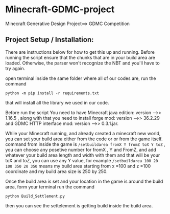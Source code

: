 # Minecraft-GDMC-project
Minecraft Generative Design Project==> GDMC Competition 

## Project Setup / Installation:

There are instructions below for how to get this up and running. Before running the script ensure that the chunks that are in your build area are loaded. Otherwise, the parser won't recognize the NBT and you'll have to try again.

open terminal inside the same folder where all of our codes are, run the command 

```python -m pip install -r requirements.txt``` 

that will install all the library we used in our code. 

Before run the script You need to have Minecraft java edition: version -->> 1.16.5  , along with that you need to install forge mod: version -->> 36.2.29 and GDMC HTTP interface mod: version -->> 0.3.1.jar. 

While your Minecraft running, and already created a minecraft new world, you can set your build area either from the code or or from the game itself. command from inside the game is ```/setbuildarea fromX Y fromZ toX Y toZ```  , you can choose any posetive number for fromX , Y and FromZ, and add whatever your build area length and width with them and that will be your toX and toZ, you can use any Y value, 
for example ```/setbuildarea 100 20 100 350 20 350```  means my build area starting from x =100  and z =100 coordinate and my build area size is 250 by 250.
 
Once the build area is set and your location in the game is around the build area, form your terminal run the command 

```python Build_Settlement.py```  

then you can see the settelement is getting build inside the build area.

